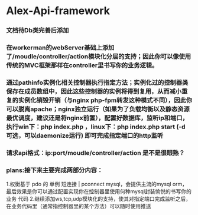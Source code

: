 # Alex-Api-framework

### 文档待Db类完善后添加

### 在workerman的webServer基础上添加了/moudle/controller/action模块化分层的支持；因此你可以像使用传统的MVC框架那样在controller里书写你的业务逻辑。 

### 通过pathinfo实例化相关控制器执行指定方法；实例化过的控制器类保存在成员数组中，因此这些控制器的实例将得到复用，从而减小重复的实例化销毁开销（与nginx php-fpm转发这种模式不同），因此你可以脱离apache；nginx独立运行（如果为了负载均衡以及静态资源最优调度，建议还是将nginx前置），配置好数据库，监听ip和端口，执行win下：php index.php ，linux下：php index.php start (-d 可选，可以daemonize运行) 即可完成指定端口的http监听

### 请求api格式：ip:port/moudle/controller/action    是不是很眼熟？
### plans:接下来主要完成两部分内容：
  1.权衡基于 pdo 的 单例 短连接 | pconnect mysql，会提供主流的mysql orm，最后效果是你可以通过配置实现你在控制器里使用何种mysql封装愉悦的书写你的业务     代码
  2.继续添加ws,tcp,udp模块化的支持，使其对指定端口完成监听之后，在业务代码里（通常指控制器里的某个方法）可以随时使用推送

